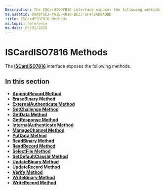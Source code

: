 ```yaml
---
Description: The ISCardISO7816 interface exposes the following methods.
ms.assetid: D9A0F5E3-8A1E-4016-BE33-5F4F9AD8ADBD
title: ISCardISO7816 Methods
ms.topic: reference
ms.date: 05/31/2018
---
```


# ISCardISO7816 Methods

The [**ISCardISO7816**](iscardiso7816.md) interface exposes the following methods.

## In this section

-   [**AppendRecord Method**](iscardiso7816-appendrecord.md)
-   [**EraseBinary Method**](iscardiso7816-erasebinary.md)
-   [**ExternalAuthenticate Method**](iscardiso7816-externalauthenticate.md)
-   [**GetChallenge Method**](iscardiso7816-getchallenge.md)
-   [**GetData Method**](iscardiso7816-getdata.md)
-   [**GetResponse Method**](iscardiso7816-getresponse.md)
-   [**InternalAuthenticate Method**](iscardiso7816-internalauthenticate.md)
-   [**ManageChannel Method**](iscardiso7816-managechannel.md)
-   [**PutData Method**](iscardiso7816-putdata.md)
-   [**ReadBinary Method**](iscardiso7816-readbinary.md)
-   [**ReadRecord Method**](iscardiso7816-readrecord.md)
-   [**SelectFile Method**](iscardiso7816-selectfile.md)
-   [**SetDefaultClassId Method**](iscardiso7816-setdefaultclassid.md)
-   [**UpdateBinary Method**](iscardiso7816-updatebinary.md)
-   [**UpdateRecord Method**](iscardiso7816-updaterecord.md)
-   [**Verify Method**](iscardiso7816-verify.md)
-   [**WriteBinary Method**](iscardiso7816-writebinary.md)
-   [**WriteRecord Method**](iscardiso7816-writerecord.md)

 

 



